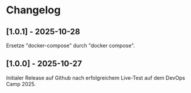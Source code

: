 # Changelog

## [1.0.1] - 2025-10-28

Ersetze "docker-compose" durch "docker compose".

## [1.0.0] - 2025-10-27

Initialer Release auf Github nach erfolgreichem Live-Test auf dem DevOps Camp 2025.
